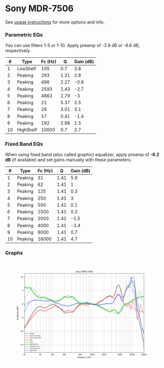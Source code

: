 # Sony MDR-7506
See [usage instructions](https://github.com/jaakkopasanen/AutoEq#usage) for more options and info.

### Parametric EQs
You can use filters 1-5 or 1-10. Apply preamp of -3.9 dB or -6.6 dB, respectively.

|   # | Type      |   Fc (Hz) |    Q |   Gain (dB) |
|-----|-----------|-----------|------|-------------|
|   1 | LowShelf  |       105 | 0.7  |         3.8 |
|   2 | Peaking   |       293 | 1.21 |         2.8 |
|   3 | Peaking   |       496 | 2.27 |        -0.6 |
|   4 | Peaking   |      2593 | 1.43 |        -2.7 |
|   5 | Peaking   |      4663 | 2.79 |        -3   |
|   6 | Peaking   |        21 | 5.37 |         2.5 |
|   7 | Peaking   |        28 | 3.01 |         3.1 |
|   8 | Peaking   |        57 | 0.41 |        -1.4 |
|   9 | Peaking   |       192 | 2.98 |         1.5 |
|  10 | HighShelf |     10000 | 0.7  |         2.7 |

### Fixed Band EQs
When using fixed band (also called graphic) equalizer, apply preamp of **-6.2 dB** (if available) and set gains manually with these parameters.

|   # | Type    |   Fc (Hz) |    Q |   Gain (dB) |
|-----|---------|-----------|------|-------------|
|   1 | Peaking |        31 | 1.41 |         5.9 |
|   2 | Peaking |        62 | 1.41 |         1   |
|   3 | Peaking |       125 | 1.41 |         0.3 |
|   4 | Peaking |       250 | 1.41 |         3   |
|   5 | Peaking |       500 | 1.41 |         0.1 |
|   6 | Peaking |      1000 | 1.41 |         0.3 |
|   7 | Peaking |      2000 | 1.41 |        -1.5 |
|   8 | Peaking |      4000 | 1.41 |        -3.4 |
|   9 | Peaking |      8000 | 1.41 |         0.7 |
|  10 | Peaking |     16000 | 1.41 |         4.7 |

### Graphs
![](./Sony%20MDR-7506.png)
